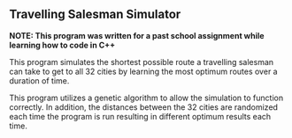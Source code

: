 ## Travelling Salesman Simulator

**NOTE: This program was written for a past school assignment
while learning how to code in C++**

This program simulates the shortest possible route a travelling salesman
can take to get to all 32 cities by learning the most optimum
routes over a duration of time.

This program utilizes a genetic algorithm to allow the simulation
to function correctly. In addition, the distances between the 32 cities
are randomized each time the program is run resulting in different
optimum results each time.
